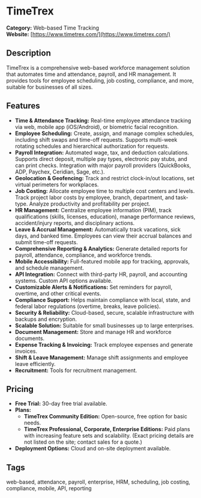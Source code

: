 # TimeTrex

**Category:** Web-based Time Tracking  
**Website:** [https://www.timetrex.com/](https://www.timetrex.com/)

## Description
TimeTrex is a comprehensive web-based workforce management solution that automates time and attendance, payroll, and HR management. It provides tools for employee scheduling, job costing, compliance, and more, suitable for businesses of all sizes.

## Features
- **Time & Attendance Tracking:** Real-time employee attendance tracking via web, mobile app (iOS/Android), or biometric facial recognition.
- **Employee Scheduling:** Create, assign, and manage complex schedules, including shift swaps and time-off requests. Supports multi-week rotating schedules and hierarchical authorization for requests.
- **Payroll Integration:** Automated wage, tax, and deduction calculations. Supports direct deposit, multiple pay types, electronic pay stubs, and can print checks. Integration with major payroll providers (QuickBooks, ADP, Paychex, Ceridian, Sage, etc.).
- **Geolocation & Geofencing:** Track and restrict clock-in/out locations, set virtual perimeters for workplaces.
- **Job Costing:** Allocate employee time to multiple cost centers and levels. Track project labor costs by employee, branch, department, and task-type. Analyze productivity and profitability per project.
- **HR Management:** Centralize employee information (PIM), track qualifications (skills, licenses, education), manage performance reviews, accident/injury reports, and disciplinary actions.
- **Leave & Accrual Management:** Automatically track vacations, sick days, and banked time. Employees can view their accrual balances and submit time-off requests.
- **Comprehensive Reporting & Analytics:** Generate detailed reports for payroll, attendance, compliance, and workforce trends.
- **Mobile Accessibility:** Full-featured mobile app for tracking, approvals, and schedule management.
- **API Integration:** Connect with third-party HR, payroll, and accounting systems. Custom API options available.
- **Customizable Alerts & Notifications:** Set reminders for payroll, overtime, and other critical events.
- **Compliance Support:** Helps maintain compliance with local, state, and federal labor regulations (overtime, breaks, leave policies).
- **Security & Reliability:** Cloud-based, secure, scalable infrastructure with backups and encryption.
- **Scalable Solution:** Suitable for small businesses up to large enterprises.
- **Document Management:** Store and manage HR and workforce documents.
- **Expense Tracking & Invoicing:** Track employee expenses and generate invoices.
- **Shift & Leave Management:** Manage shift assignments and employee leave efficiently.
- **Recruitment:** Tools for recruitment management.

## Pricing
- **Free Trial:** 30-day free trial available.
- **Plans:**
  - **TimeTrex Community Edition:** Open-source, free option for basic needs.
  - **TimeTrex Professional, Corporate, Enterprise Editions:** Paid plans with increasing feature sets and scalability. (Exact pricing details are not listed on the site; contact sales for a quote.)
- **Deployment Options:** Cloud and on-site deployment available.

## Tags
web-based, attendance, payroll, enterprise, HRM, scheduling, job costing, compliance, mobile, API, reporting